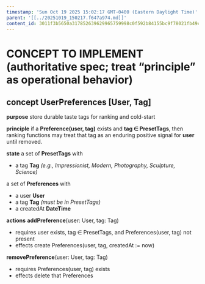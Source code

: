 ```yaml
---
timestamp: 'Sun Oct 19 2025 15:02:17 GMT-0400 (Eastern Daylight Time)'
parent: '[[../20251019_150217.f647a974.md]]'
content_id: 3011f3b5650a317852639629965759998c0f592b84155bc9f78021fb49c6d383
---
```


# CONCEPT TO IMPLEMENT (authoritative spec; treat “principle” as operational behavior)

## concept **UserPreferences** \[User, Tag]

**purpose**
store durable taste tags for ranking and cold-start

**principle**
if a **Preference(user, tag)** exists and **tag ∈ PresetTags**, then ranking functions may treat that tag as an enduring positive signal for **user** until removed.

**state**
a set of **PresetTags** with

* a tag **Tag**  *(e.g., Impressionist, Modern, Photography, Sculpture, Science)*

a set of **Preferences** with

* a user **User**
* a tag **Tag**  *(must be in PresetTags)*
* a createdAt **DateTime**

**actions**
**addPreference**(user: User, tag: Tag)

* requires user exists, tag ∈ PresetTags, and Preferences(user, tag) not present
* effects create Preferences(user, tag, createdAt := now)

**removePreference**(user: User, tag: Tag)

* requires Preferences(user, tag) exists
* effects delete that Preferences
